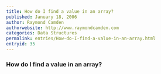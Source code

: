 ```yaml
---
title: How do I find a value in an array?
published: January 18, 2006
author: Raymond Camden
authorwebsite: http://www.raymondcamden.com
categories: Data Structures
permalink: entries/How-do-I-find-a-value-in-an-array.html
entryid: 35
---
```


<h3>How do I find a value in an array?</h3>



